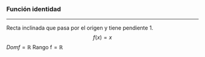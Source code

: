 ### Función identidad
***
Recta inclinada que pasa por el origen y tiene pendiente 1.
$$f(x)=x$$
$Domf=\mathbb{R}$
$\text{Rango f}=\mathbb{R}$